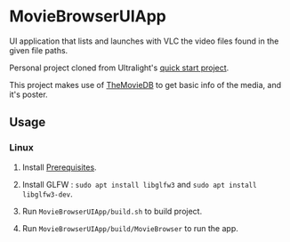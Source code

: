 # MovieBrowserUIApp

UI application that lists and launches with VLC the video files found in the given file paths.

Personal project cloned from Ultralight's [quick start project](https://github.com/ultralight-ux/ultralight-quick-start).

This project makes use of [TheMovieDB](https://www.themoviedb.org/) to get basic info of the media, and it's poster.

## Usage

### Linux

1. Install [Prerequisites](https://docs.ultralig.ht/docs/installing-prerequisites).

2. Install GLFW : `sudo apt install libglfw3` and `sudo apt install libglfw3-dev`.

3. Run `MovieBrowserUIApp/build.sh` to build project.

4. Run `MovieBrowserUIApp/build/MovieBrowser` to run the app.